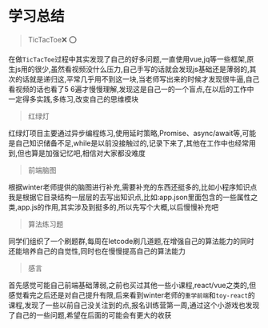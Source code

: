# 学习总结
> TicTacToe❌  ⭕

在做`TicTacToe`过程中其实发现了自己的好多问题,一直使用vue,jq等一些框架,原生js用的很少,虽然看视频没什么压力,自己手写的话就会发现js基础还是薄弱的,其次的话就是递归这,平常几乎用不到这一块,当老师写出来的时候才发现很牛逼,自己看视频的话也看了5 6遍才慢慢理解,发现这是自己一的一个盲点,在以后的工作中一定得多实践,多练习,改变自己的思维模块

> 红绿灯

红绿灯项目主要通过异步编程练习,使用延时策略,Promise、async/await等,可能是自己知识储备不足,while是以前没接触过的,记录下来了,其他在工作中也经常用到,但也算是加强记忆吧,相信对大家都没难度

> 前端脑图

根据winter老师提供的脑图进行补充,需要补充的东西还挺多的,比如小程序知识点我是根据它目录结构一层层的去写出知识点,比如:app.json里面包含的一些属性之类,app.js的作用,其实涉及到挺多的,所以先写个大概,以后慢慢补充吧

> 算法练习题

同学们组织了一个刷题群,每周在letcode刷几道题,在增强自己的算法能力的同时还能培养自己的自觉性,同时也在慢慢提高自己的算法能力

> 感言

首先感觉可能自己前端基础薄弱,之前也买过其他一些小课程,react/vue之类的,但感觉看完之后还是对自己提升有限,后来看到winter老师的`重学前端`和`toy-react`的课程,发现了一些以前自己没关注到的点,报名训练营第一周,通过这个小游戏也发现了自己的一些问题,希望在后面的可能会有更大的收获